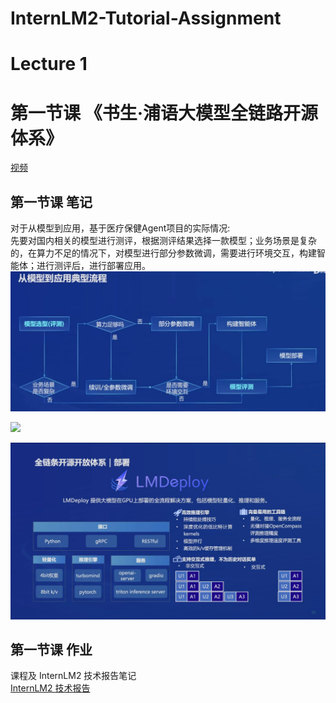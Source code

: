# InternLM2-Tutorial-Assignment

# Lecture 1
# 第一节课 《书生·浦语大模型全链路开源体系》
[视频](https://www.bilibili.com/video/BV1Vx421X72D/)    

## 第一节课 笔记  
对于从模型到应用，基于医疗保健Agent项目的实际情况:  
先要对国内相关的模型进行测评，根据测评结果选择一款模型；业务场景是复杂的，在算力不足的情况下，对模型进行部分参数微调，需要进行环境交互，构建智能体；进行测评后，进行部署应用。  
![](./L.1.1.png)   


![](./L.1.2.png)  


![](./L.1.3.png)  









## 第一节课 作业
课程及 InternLM2 技术报告笔记   
[InternLM2 技术报告](https://arxiv.org/pdf/2403.17297.pdf)
